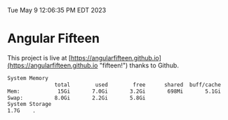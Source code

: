 Tue May  9 12:06:35 PM EDT 2023

# Angular Fifteen


This project is live at [https://angularfifteen.github.io](https://angularfifteen.github.io "fifteen!") thanks to Github.

```bash
System Memory
               total        used        free      shared  buff/cache   available
Mem:            15Gi       7.0Gi       3.2Gi       698Mi       5.1Gi       7.3Gi
Swap:          8.0Gi       2.2Gi       5.8Gi
System Storage
1.7G	.
```
